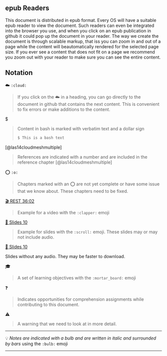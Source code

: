 ## epub Readers

This document is distributed in epub format. Every OS will have a
suitable epub reader to view the document.
Such readers can even be integrated into the browser you use, and when
you click on an epub publication in github it could pop up the
document in your reader. The way we create the document is through
scalable markup, that iss you can zoom in and out of a page while the
content will beautomatically rendered for the selected page size. If
you ever see a content that does not fit on a page we recommend you
zoom out with your reader to make sure you can see the entire content.

## Notation

:cloud: `:cloud:`

> If you click on the :cloud: in a heading, you can go directly to the document in github that contains the next content. This is convenient to fix errors or make additions to the content.

$

> Content in bash is marked with verbatim text and a dollar sign
>
>  ```bash
>  $ This is a bash text
>  ```

[@las14cloudmeshmultiple]

> References are indicated with a number and are included in the
> reference chapter [@las14cloudmeshmultiple]


:o: `:o:`

> Chapters marked with an :o: are not yet complete or have some issue
> that we know about. These chapters need to be fixed.


[:clapper: REST 36:02](https://youtu.be/xjFuA6q5N_U) 

> Example for a video with the `:clapper:` emoji


[:scroll: Slides 10](TBD) 

> Example for slides with the `:scroll:` emoji. These slides may or
> may not include audio.

[:pencil: Slides 10](TBD)

Slides without any audio. They may be faster to download. 


:mortar_board:

> A set of learning objectives with the `:mortar_board:` emoji

:question:

> Indicates opportunities for comprehension assignments while
> contributing to this document.

:warning:

> A warning that we need to look at in more detail.

---

:bulb: *Notes are indicated with a bulb and are written in italic and surrounded by bars* using the `:bulb:` emoji

---
